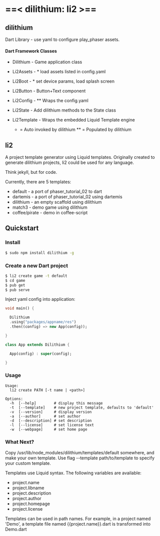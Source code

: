 # ==< dilithium: li2 >==

## dilithium
Dart Library - use yaml to configure play_phaser assets.

#### Dart Framework Classes

* Dilithium     - Game application class
* Li2Assets     - * load assets listed in config.yaml
* Li2Boot       - * set device params, load splash screen
* Li2Button     - Button+Text component
* Li2Config     - ** Wraps the config.yaml
* Li2State      - Add dilithium methods to the State class
* Li2Template   - Wraps the embedded Liquid Template engine

    * = Auto invoked by dilithium
    ** = Populated by dilithium

## li2
A project template generator using Liquid templates.
Originally created to generate dilithium projects, li2
could be used for any language.

Think jekyll, but for code.

Currently, there are 5 templates:

* default - a port of phaser_tutorial_02 to dart
* dartemis - a port of phaser_tutorial_02 using dartemis
* dilithium - an empty scaffold using dilithium
* match3 - demo game using dilithium
* coffee/pirate - demo in coffee-script


## Quickstart

### Install

```bash
$ sudo npm install dilithium -g
```

### Create a new Dart project

```bash
$ li2 create game -t default
$ cd game
$ pub get
$ pub serve
```

Inject yaml config into application:
```dart
void main() {

  Dilithium
  .using("packages/appname/res")
  .then((config) => new App(config));

}

class App extends Dilithium {

  App(config) : super(config);

}

```


### Usage


    Usage:
      li2 create PATH [-t name | <path>]
    
    Options:
      -h  [--help]        # display this message
      -t  [--template]    # new project template, defaults to 'default'
      -v  [--version]     # display version
      -a  [--author]      # set author
      -d  [--description] # set description
      -l  [--license]     # set license text
      -w  [--webpage]     # set home page



### What Next?

Copy /usr/lib/node_modules/dilithium/templates/default somewhere, and make your own template.
Use flag --template path/to/template to specify your custom template.

Templates use Liquid syntax. The following variables are available:

* project.name          
* project.libname
* project.description
* project.author
* project.homepage
* project.license
  
Templates can be used in path names. For example, in a project named 'Demo', a template file named {{project.name}}.dart is transformed into Demo.dart

